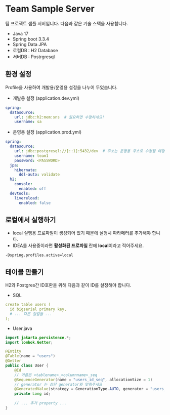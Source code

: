 # Team Sample Server

팀 프로젝트 샘플 서버입니다.
다음과 같은 기술 스택을 사용합니다.

* Java 17
* Spring boot 3.3.4
* Spring Data JPA
* 로컬DB : H2 Database
* 서버DB : Postrgresql

## 환경 설정

Profile을 사용하여 개발용/운영용 설정을 나누어 두었습니다.

* 개발용 설정 (application.dev.yml)
```yaml
spring:
  datasource:
    url: jdbc:h2:mem:sns  # 필요하면 수정하세요!
    username: sa
```

* 운영용 설정 (application.prod.yml)
```yaml
spring:
  datasource:
    url: jdbc:postgresql://[::1]:5432/dev  # 주소는 운영용 주소로 수정될 예정입니다.
    username: team1
    password: <PASSWORD>
  jpa:
    hibernate:
      ddl-auto: validate
  h2:
    console:
      enabled: off
  devtools:
    livereload:
      enabled: false
```

## 로컬에서 실행하기
* local 실행용 프로파일이 생성되어 있기 때문에 실행시 파라메터를 추가해야 합니다.
* IDEA를 사용중이라면 **활성화된 프로파일** 란에 **local**이라고 적어주세요.
```shell
-Dspring.profiles.active=local
```

## 테이블 만들기
H2와 Postgres간 ID호환을 위해 다음과 같이 ID를 설정해야 합니다.

* SQL
```yaml
create table users (
  id bigserial primary key,
  # ... 다른 컬럼들 ...
);
```
* User.java
```java
import jakarta.persistence.*;
import lombok.Getter;

@Entity
@Table(name = "users")
@Getter
public class User {
    @Id
    // 이름은 <tablename>_<columnname>_seq
    @SequenceGenerator(name = "users_id_seq", allocationSize = 1)
    // generator 는 상단 generator와 맞춰주세요
    @GeneratedValue(strategy = GenerationType.AUTO, generator = "users_id_seq")
    private Long id;
    
    // ... 추가 property ...
}
```
